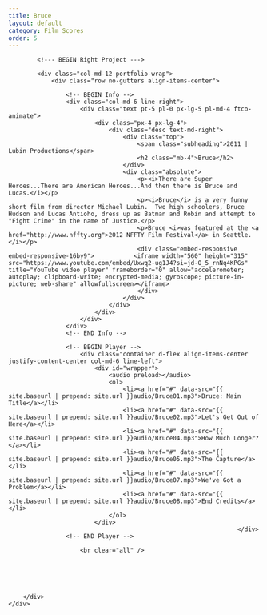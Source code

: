 ```yaml
---
title: Bruce
layout: default
category: Film Scores
order: 5
---
```


<section class="ftco-section ftco-no-pt ftco-no-pb">
    <div class="container px-md-0">
        <div class="row d-flex no-gutters">
            

            <!--- BEGIN Right Project --->

            <div class="col-md-12 portfolio-wrap">
                <div class="row no-gutters align-items-center">
                                                        
                    <!-- BEGIN Info -->
                    <div class="col-md-6 line-right">
                        <div class="text pt-5 pl-0 px-lg-5 pl-md-4 ftco-animate">
                            <div class="px-4 px-lg-4">
                                <div class="desc text-md-right">
                                    <div class="top">
                                        <span class="subheading">2011 | Lubin Productions</span>
                                        <h2 class="mb-4">Bruce</h2>
                                    </div>
                                    <div class="absolute">
                                        <p><i>There are Super Heroes...There are American Heroes...And then there is Bruce and Lucas.</i></p>
                                        <p><i>Bruce</i> is a very funny short film from director Michael Lubin.  Two high schoolers, Bruce Hudson and Lucas Antioho, dress up as Batman and Robin and attempt to "Fight Crime" in the name of Justice.</p>
                                        <p>Bruce <i>was featured at the <a href="http://www.nffty.org">2012 NFFTY Film Festival</a> in Seattle.</i></p>
                                        <div class="embed-responsive embed-responsive-16by9">           <iframe width="560" height="315" src="https://www.youtube.com/embed/Uxwq2-ug1J4?si=jd-O_5_rnNq4KPGs" title="YouTube video player" frameborder="0" allow="accelerometer; autoplay; clipboard-write; encrypted-media; gyroscope; picture-in-picture; web-share" allowfullscreen></iframe>
                                        </div>
                                    </div>
                                </div>
                            </div>
                        </div>
                    </div>
                    <!-- END Info -->
                    
                    <!-- BEGIN Player -->
                        <div class="container d-flex align-items-center justify-content-center col-md-6 line-left">
                            <div id="wrapper">
                                <audio preload></audio>
                                <ol>
                                    <li><a href="#" data-src="{{ site.baseurl | prepend: site.url }}audio/Bruce01.mp3">Bruce: Main Title</a></li>
                                    <li><a href="#" data-src="{{ site.baseurl | prepend: site.url }}audio/Bruce02.mp3">Let's Get Out of Here</a></li>
                                    <li><a href="#" data-src="{{ site.baseurl | prepend: site.url }}audio/Bruce04.mp3">How Much Longer?</a></li>
                                    <li><a href="#" data-src="{{ site.baseurl | prepend: site.url }}audio/Bruce05.mp3">The Capture</a></li>
                                    <li><a href="#" data-src="{{ site.baseurl | prepend: site.url }}audio/Bruce07.mp3">We've Got a Problem</a></li>
                                    <li><a href="#" data-src="{{ site.baseurl | prepend: site.url }}audio/Bruce08.mp3">End Credits</a></li>
                                </ol>
                            </div>
                                                                    </div>
                    <!-- END Player -->

                        <br clear="all" />
<br />
<br clear="all" />
<br />
                </div>
            </div>
            <!-- END Right Project -->
            
        </div>
    </div>
</section>
